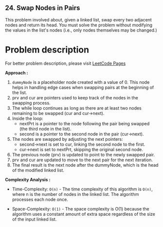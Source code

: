 ## 24. Swap Nodes in Pairs

This problem involved about, given a linked list, swap every two adjacent nodes and return its head. You must solve the problem without modifying the values in the list's nodes (i.e., only nodes themselves may be changed.)

# Problem description

For better problem description, please visit [LeetCode Pages](https://leetcode.com/problems/swap-nodes-in-pairs/description/)

**Approach :**<br/>

1. `dummyNode` is a placeholder node created with a value of 0. This node helps in handling edge cases when swapping pairs at the beginning of the list.
2. prv and cur are pointers used to keep track of the nodes in the swapping process.
3. The while loop continues as long as there are at least two nodes remaining to be swapped (cur and cur->next).
4. Inside the loop:
    - nextPrt is a pointer to the node following the pair being swapped (the third node in the list).
    - second is a pointer to the second node in the pair (cur->next).
5. The nodes are swapped by adjusting the next pointers:
    - second->next is set to cur, linking the second node to the first.
    - cur->next is set to nextPrt, skipping the original second node.
6. The previous node (prv) is updated to point to the newly swapped pair.
7. prv and cur are updated to move to the next pair for the next iteration.
8. The final result is the next node after the dummyNode, which is the head of the modified linked list.

**Complexity Analysis :**<br/>

-   Time-Complexity: `O(n)` - The time complexity of this algorithm is `O(n)`, where n is the number of nodes in the linked list. The algorithm processes each node once.

-   Space-Complexity: `O(1)` - The space complexity is O(1) because the algorithm uses a constant amount of extra space regardless of the size of the input linked list.
